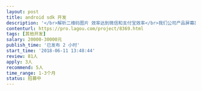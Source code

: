 ```yaml
---                
layout: post       
title: android sdk 开发           
description: '</br>解析二维码图片 效率达到微信和支付宝效率</br>我们公司产品屏幕亮度和清晰度不够  现场反光问题 无法扫描出来结果</br>除了微信和支付宝 其他市场产品暂时在阳光强烈的情况下都无法扫描结果</br>'     
contenturl: https://pro.lagou.com/project/8369.html      
tags: [其他开发]            
salary: 20000-30000元          
publish_time: '已发布 2 小时'         
start_time: '2018-06-11 13:48:44'           
review: 81人                   
apply: 3人                   
recommend: 5人                   
time_range: 1-3个月              
status: 招募中                  
---                 
```

